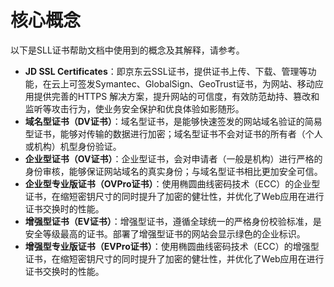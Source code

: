 # 核心概念
以下是SLL证书帮助文档中使用到的概念及其解释，请参考。

- **JD SSL Certificates**：即京东云SSL证书，提供证书上传、下载、管理等功能，在云上可签发Symantec、GlobalSign、GeoTrust证书，为网站、移动应用提供完善的HTTPS 解决方案，提升网站的可信度，有效防范劫持、篡改和监听等攻击行为，使业务安全保护和优良体验如影随形。
- **域名型证书（DV证书）**：域名型证书，是能够快速签发的网站域名验证的简易型证书，能够对传输的数据进行加密；域名型证书不会对证书的所有者（个人或机构）机型身份验证。
- **企业型证书（OV证书）**：企业型证书，会对申请者（一般是机构）进行严格的身份审核，能够保证网站域名的真实身份；与域名型证书相比更加安全可信。
- **企业型专业版证书（OVPro证书）**：使用椭圆曲线密码技术（ECC）的企业型证书，在缩短密钥尺寸的同时提升了加密的健壮性，并优化了Web应用在进行证书交换时的性能。
- **增强型证书（EV证书）**：增强型证书，遵循全球统一的严格身份校验标准，是安全等级最高的证书。部署了增强型证书的网站会显示绿色的企业标识。
- **增强型专业版证书（EVPro证书）**：使用椭圆曲线密码技术（ECC）的增强型证书，在缩短密钥尺寸的同时提升了加密的健壮性，并优化了Web应用在进行证书交换时的性能。
